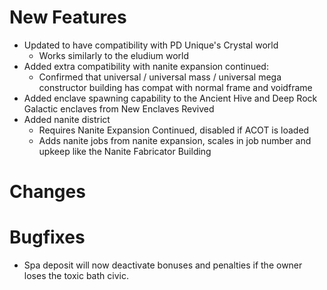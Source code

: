 # New Features 
* Updated to have compatibility with PD Unique's Crystal world
    - Works similarly to the eludium world
* Added extra compatibility with nanite expansion continued:
    - Confirmed that universal / universal mass / universal mega constructor building has compat with normal frame and voidframe
* Added enclave spawning capability to the Ancient Hive and Deep Rock Galactic enclaves from New Enclaves Revived
* Added nanite district
    - Requires Nanite Expansion Continued, disabled if ACOT is loaded
    - Adds nanite jobs from nanite expansion, scales in job number and upkeep like the Nanite Fabricator Building

# Changes

# Bugfixes
* Spa deposit will now deactivate bonuses and penalties if the owner loses the toxic bath civic.